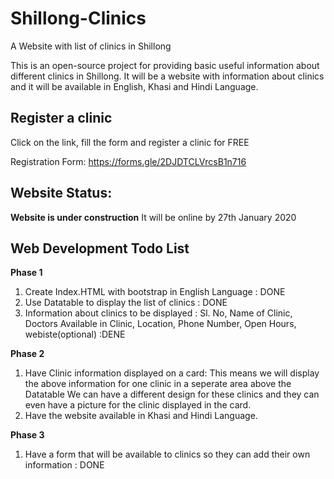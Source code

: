 # Shillong-Clinics
A Website with list of clinics in Shillong

This is an open-source project for providing basic useful information about different clinics in Shillong. 
It will be a website with information about clinics and it will be available in English, Khasi and Hindi Language.

## Register a clinic 
  Click on the link, fill the form and register a clinic for FREE

  Registration Form: https://forms.gle/2DJDTCLVrcsB1n716

## Website Status: 
 __Website is under construction__
 It will be online by 27th January 2020
 

## Web Development Todo List
**Phase 1**
1. Create Index.HTML with bootstrap in English Language : DONE
2. Use Datatable to display the list of clinics : DONE
3. Information about clinics to be displayed : Sl. No, Name of Clinic, Doctors Available in Clinic, Location, Phone Number, Open Hours, webiste(optional) :DENE

**Phase 2**
1. Have Clinic information displayed on a card:
  This means we will display the above information for one clinic in a seperate area above the Datatable
  We can have a different design for these clinics and they can even have a picture for the clinic displayed in the card.
2. Have the website available in Khasi and Hindi Language.

**Phase 3**
1. Have a form that will be available to clinics so they can add their own information : DONE
